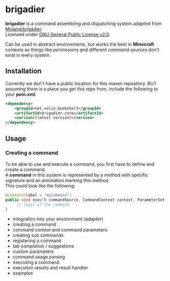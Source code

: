 # brigadier

**brigadier** is a command assembling and dispatching system adapted from [Mojang/brigadier](https://github.com/Mojang/brigadier).  
Licensed under [GNU General Public License v2.0](https://github.com/volixdev/bookshelf/blob/master/LICENSE.md).  

Can be used in abstract environments, but works the best in **Minecraft** contexts as things like _permissions_ and different _command sources_ don't exist in every system.

## Installation

Currently we don't have a public location for this maven repository.
BUT assuming there is a place you get this repo from, include the following to your **pom.xml**:

```xml
<dependency>
    <groupId>net.volix.bookshelf</groupId>
    <artifactId>brigadier-core</artifactId>
    <version>(latest version)</version>
</dependency>
```

## Usage

### Creating a command

To be able to use and execute a command, you first have to define and create a command.  
A **command** in this system is represented by a method with specific signature and an annotation marking this method.  
This could look like the following:

```java
@Command(label = "myCommand")
public void exec(S commandSource, CommandContext context, ParameterSet parameter) {
     // logic of the command
}
```



- integration into your environment (adapter)
- creating a command
- command context and command parameters
- creating sub commands
- registering a command
- tab completion / suggestions
- custom parameters
- command usage parsing
- executing a command
- execution results and result handler
- examples
